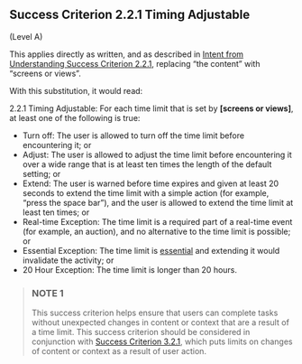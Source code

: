 ## Success Criterion 2.2.1 Timing Adjustable

(Level A)

This applies directly as written, and as described in [Intent from Understanding Success Criterion 2.2.1](https://www.w3.org/WAI/WCAG22/Understanding/timing-adjustable#intent), replacing “the content” with “screens or views”.

With this substitution, it would read:

2.2.1 Timing Adjustable: For each time limit that is set by **[screens or views]**, at least one of the following is true:
- Turn off: The user is allowed to turn off the time limit before encountering it; or
- Adjust: The user is allowed to adjust the time limit before encountering it over a wide range that is at least ten times the length of the default setting; or
- Extend: The user is warned before time expires and given at least 20 seconds to extend the time limit with a simple action (for example, “press the space bar”), and the user is allowed to extend the time limit at least ten times; or
- Real-time Exception: The time limit is a required part of a real-time event (for example, an auction), and no alternative to the time limit is possible; or
- Essential Exception: The time limit is [essential](https://www.w3.org/TR/WCAG22/#dfn-essential) and extending it would invalidate the activity; or
- 20 Hour Exception: The time limit is longer than 20 hours.

> ### NOTE 1
> This success criterion helps ensure that users can complete tasks without unexpected changes in content or context that are a result of a time limit. This success criterion should be considered in conjunction with [Success Criterion 3.2.1](https://www.w3.org/TR/WCAG22/#on-focus), which puts limits on changes of content or context as a result of user action.
